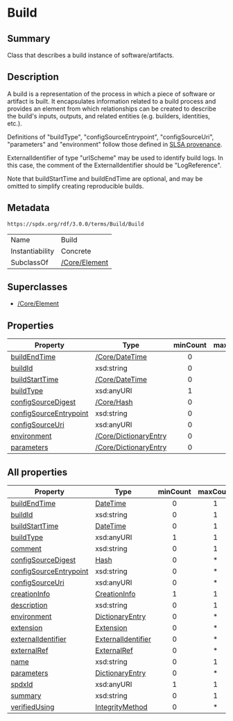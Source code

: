 <!-- Automatically generated by spec-parser v2.3.0 on 2024-07-16T15:00:52.540788+00:00 -->
<!-- SPDX-License-Identifier: Community-Spec-1.0 -->

# Build

## Summary

Class that describes a build instance of software/artifacts.


## Description

A build is a representation of the process in which a piece of software or
artifact is built. It encapsulates information related to a build process and
provides an element from which relationships can be created to describe the
build's inputs, outputs, and related entities (e.g. builders, identities,
etc.).

Definitions of "buildType", "configSourceEntrypoint", "configSourceUri",
"parameters" and "environment" follow those defined in
[SLSA provenance](https://slsa.dev/provenance/v0.2).

ExternalIdentifier of type "urlScheme" may be used to identify build logs.
In this case, the comment of the ExternalIdentifier should be "LogReference".

Note that buildStartTime and buildEndTime are optional, and may be omitted to
simplify creating reproducible builds.


## Metadata

`https://spdx.org/rdf/3.0.0/terms/Build/Build`


| | |
|---|---|
| Name | Build |
| Instantiability | Concrete |
| SubclassOf | [/Core/Element](../../Core/Classes/Element.md) |


## Superclasses

* [/Core/Element](../../Core/Classes/Element.md)




## Properties

| Property | Type | minCount | maxCount |
|---|---|:---:|:---:|
| [buildEndTime](../Properties/buildEndTime.md) | [/Core/DateTime](../../Core/Datatypes/DateTime.md) | 0 | 1 |
| [buildId](../Properties/buildId.md) | xsd:string | 0 | 1 |
| [buildStartTime](../Properties/buildStartTime.md) | [/Core/DateTime](../../Core/Datatypes/DateTime.md) | 0 | 1 |
| [buildType](../Properties/buildType.md) | xsd:anyURI | 1 | 1 |
| [configSourceDigest](../Properties/configSourceDigest.md) | [/Core/Hash](../../Core/Classes/Hash.md) | 0 | * |
| [configSourceEntrypoint](../Properties/configSourceEntrypoint.md) | xsd:string | 0 | * |
| [configSourceUri](../Properties/configSourceUri.md) | xsd:anyURI | 0 | * |
| [environment](../Properties/environment.md) | [/Core/DictionaryEntry](../../Core/Classes/DictionaryEntry.md) | 0 | * |
| [parameters](../Properties/parameters.md) | [/Core/DictionaryEntry](../../Core/Classes/DictionaryEntry.md) | 0 | * |



## All properties

| Property | Type | minCount | maxCount |
|---|---|:---:|:---:|
| [buildEndTime](../../Build/Properties/buildEndTime.md) | [DateTime](../../Core/Datatypes/DateTime.md) | 0 | 1 |
| [buildId](../../Build/Properties/buildId.md) | xsd:string | 0 | 1 |
| [buildStartTime](../../Build/Properties/buildStartTime.md) | [DateTime](../../Core/Datatypes/DateTime.md) | 0 | 1 |
| [buildType](../../Build/Properties/buildType.md) | xsd:anyURI | 1 | 1 |
| [comment](../../Core/Properties/comment.md) | xsd:string | 0 | 1 |
| [configSourceDigest](../../Build/Properties/configSourceDigest.md) | [Hash](../../Core/Classes/Hash.md) | 0 | * |
| [configSourceEntrypoint](../../Build/Properties/configSourceEntrypoint.md) | xsd:string | 0 | * |
| [configSourceUri](../../Build/Properties/configSourceUri.md) | xsd:anyURI | 0 | * |
| [creationInfo](../../Core/Properties/creationInfo.md) | [CreationInfo](../../Core/Classes/CreationInfo.md) | 1 | 1 |
| [description](../../Core/Properties/description.md) | xsd:string | 0 | 1 |
| [environment](../../Build/Properties/environment.md) | [DictionaryEntry](../../Core/Classes/DictionaryEntry.md) | 0 | * |
| [extension](../../Core/Properties/extension.md) | [Extension](../../Extension/Classes/Extension.md) | 0 | * |
| [externalIdentifier](../../Core/Properties/externalIdentifier.md) | [ExternalIdentifier](../../Core/Classes/ExternalIdentifier.md) | 0 | * |
| [externalRef](../../Core/Properties/externalRef.md) | [ExternalRef](../../Core/Classes/ExternalRef.md) | 0 | * |
| [name](../../Core/Properties/name.md) | xsd:string | 0 | 1 |
| [parameters](../../Build/Properties/parameters.md) | [DictionaryEntry](../../Core/Classes/DictionaryEntry.md) | 0 | * |
| [spdxId](../../Core/Properties/spdxId.md) | xsd:anyURI | 1 | 1 |
| [summary](../../Core/Properties/summary.md) | xsd:string | 0 | 1 |
| [verifiedUsing](../../Core/Properties/verifiedUsing.md) | [IntegrityMethod](../../Core/Classes/IntegrityMethod.md) | 0 | * |



